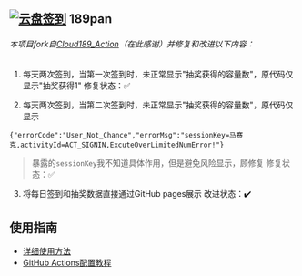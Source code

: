 ## [![云盘签到](https://github.com/y377/189pan/actions/workflows/main.yml/badge.svg)](https://github.com/y377/189pan/actions/workflows/main.yml) 189pan 

###### 本项目fork自[Cloud189_Action](https://github.com/qsf728999746/Cloud189_Action)（在此感谢）并修复和改进以下内容：

1. 每天两次签到，当第一次签到时，未正常显示"抽奖获得的容量数"，原代码仅显示"抽奖获得1" 修复状态：✅

2. 每天两次签到，当第二次签到时，未正常显示"抽奖获得的容量数"，原代码仅显示
```
{"errorCode":"User_Not_Chance","errorMsg":"sessionKey=马赛克,activityId=ACT_SIGNIN,ExcuteOverLimitedNumError!"}
```
  > 暴露的`sessionKey`我不知道具体作用，但是避免风险显示，顾修复 修复状态：✅

3. 将每日签到和抽奖数据直接通过GitHub pages展示 改进状态：✔️

## 使用指南

- [详细使用方法](https://github.com/y377/189pan/wiki)
- [GitHub Actions配置教程](action.md)
